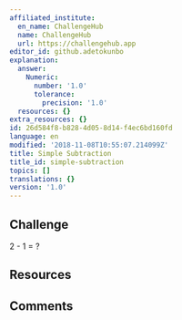 ```yaml
---
affiliated_institute:
  en_name: ChallengeHub
  name: ChallengeHub
  url: https://challengehub.app
editor_id: github.adetokunbo
explanation:
  answer:
    Numeric:
      number: '1.0'
      tolerance:
        precision: '1.0'
  resources: {}
extra_resources: {}
id: 26d584f8-b828-4d05-8d14-f4ec6bd160fd
language: en
modified: '2018-11-08T10:55:07.214099Z'
title: Simple Subtraction
title_id: simple-subtraction
topics: []
translations: {}
version: '1.0'
---
```


## Challenge
2 - 1 = ?


## Resources



## Comments





